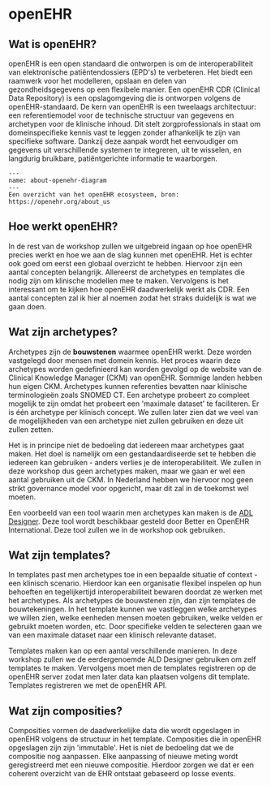 # openEHR

## Wat is openEHR?

openEHR is een open standaard die ontworpen is om de interoperabiliteit van elektronische patiëntendossiers (EPD's) te 
verbeteren. Het biedt een raamwerk voor het modelleren, opslaan en delen van gezondheidsgegevens op een flexibele manier. 
Een openEHR CDR (Clinical Data Repository) is een opslagomgeving die is ontworpen volgens de openEHR-standaard. De kern 
van openEHR is een tweelaags architectuur: een referentiemodel voor de technische structuur van gegevens en archetypen 
voor de klinische inhoud. Dit stelt zorgprofessionals in staat om domeinspecifieke kennis vast te leggen zonder 
afhankelijk te zijn van specifieke software. Dankzij deze aanpak wordt het eenvoudiger om gegevens uit verschillende 
systemen te integreren, uit te wisselen, en langdurig bruikbare, patiëntgerichte informatie te waarborgen.

```{figure} ./figures/about-openehr-diagram.svg
---
name: about-openehr-diagram
---
Een overzicht van het openEHR ecosysteem, bron: https://openehr.org/about_us
```

## Hoe werkt openEHR?

In de rest van de workshop zullen we uitgebreid ingaan op hoe openEHR precies werkt en hoe we aan de slag kunnen met 
openEHR. Het is echter ook goed om eerst een globaal overzicht te hebben. Hiervoor zijn een aantal concepten belangrijk.
Allereerst de archetypes en templates die nodig zijn om klinische modellen mee te maken. Vervolgens is het interessant
om te kijken hoe openEHR daadwerkelijk werkt als CDR. Een aantal concepten zal ik hier al noemen zodat het straks 
duidelijk is wat we gaan doen.

## Wat zijn archetypes?

Archetypes zijn de **bouwstenen** waarmee openEHR werkt. Deze worden vastgelegd door mensen met domein kennis. Het proces 
waarin deze archetypes worden gedefinieerd kan worden gevolgd op de website van de Clinical Knowledge Manager (CKM) van 
openEHR. Sommige landen hebben hun eigen CKM. Archetypes kunnen referenties bevatten naar klinische terminologieën zoals
SNOMED CT. Een archetype probeert zo compleet mogelijk te zijn omdat het probeert een 'maximale dataset' te faciliteren. 
Er is één archetype per klinisch concept. We zullen later zien dat we veel van de mogelijkheden van een archetype niet 
zullen gebruiken en deze uit zullen zetten.

Het is in principe niet de bedoeling dat iedereen maar archetypes gaat maken. Het doel is namelijk om een gestandaardiseerde 
set te hebben die iedereen kan gebruiken - anders verlies je de interoperabiliteit. We zullen in deze workshop dus geen 
archetypes maken, maar we gaan er wel een aantal gebruiken uit de CKM. In Nederland hebben we hiervoor nog geen strikt 
governance model voor opgericht, maar dit zal in de toekomst wel moeten.

Een voorbeeld van een tool waarin men archetypes kan maken is de [ADL Designer](https://tools.openehr.org/designer/).
Deze tool wordt beschikbaar gesteld door Better en OpenEHR International. Deze tool zullen we in de workshop ook gebruiken.

## Wat zijn templates?

In templates past men archetypes toe in een bepaalde situatie of context - een klinisch scenario. Hierdoor kan een organisatie
flexibel inspelen op hun behoeften en tegelijkertijd interoperabiliteit bewaren doordat ze werken met het archetypes. Als
archetypes de bouwstenen zijn, dan zijn templates de bouwtekeningen. In het template kunnen we vastleggen welke archetypes
we willen zien, welke eenheden mensen moeten gebruiken, welke velden er gebruikt moeten worden, etc. Door specifieke velden
te selecteren gaan we van een maximale dataset naar een klinisch relevante dataset.

Templates maken kan op een aantal verschillende manieren. In deze workshop zullen we de eerdergenoemde ALD Designer gebruiken
om zelf templates te maken. Vervolgens moet men de templates registreren op de openEHR server zodat men later data kan
plaatsen volgens dit template. Templates registreren we met de openEHR API.

## Wat zijn composities?

Composities vormen de daadwerkelijke data die wordt opgeslagen in openEHR volgens de structuur in het template. Composities 
die in openEHR opgeslagen zijn zijn 'immutable'. Het is niet de bedoeling dat we de compositie nog aanpassen. Elke aanpassing
of nieuwe meting wordt geregistreerd met een nieuwe compositie. Hierdoor zorgen we dat er een coherent overzicht van de
EHR ontstaat gebaseerd op losse events.
